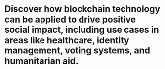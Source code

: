 # Discover how blockchain technology can be applied to drive positive social impact, including use cases in areas like healthcare, identity management, voting systems, and humanitarian aid.

